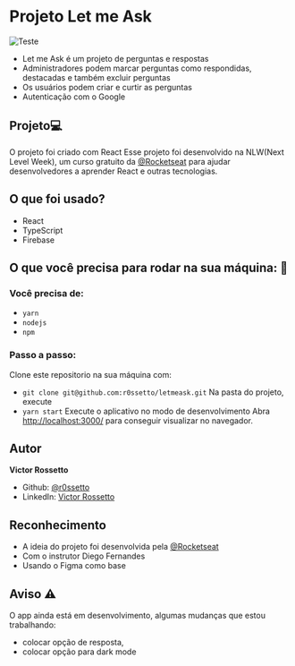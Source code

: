 # Projeto Let me Ask
![Teste](https://i.imgur.com/UQYGkMw.png)

- Let me Ask é um projeto de perguntas e respostas
- Administradores podem marcar perguntas como respondidas, destacadas e também excluir perguntas
- Os usuários podem criar e curtir as perguntas
- Autenticação com o Google

## Projeto💻
O projeto foi criado com React
Esse projeto foi desenvolvido na NLW(Next Level Week), um curso gratuito da [@Rocketseat](https://github.com/rocketseat-education) para ajudar desenvolvedores a aprender React e outras tecnologias.

## O que foi usado?
- React
- TypeScript
- Firebase

## O que você precisa para rodar na sua máquina: 🚀
### Você precisa de:
- ```yarn```
- ```nodejs```
- ```npm```
### Passo a passo:
Clone este repositorio na sua máquina com:
- ``` git clone git@github.com:r0ssetto/letmeask.git ```
Na pasta do projeto, execute
- ```yarn start```
Execute o aplicativo no modo de desenvolvimento
Abra [http://localhost:3000/]() para conseguir visualizar no navegador.

## Autor
**Victor Rossetto**
- Github: [@r0ssetto](https://github.com/r0ssetto)
- LinkedIn: [Victor Rossetto](https://www.linkedin.com/in/victor-rossetto/)

## Reconhecimento
- A ideia do projeto foi desenvolvida pela [@Rocketseat](https://github.com/rocketseat-education)
- Com o instrutor Diego Fernandes
- Usando o Figma como base

## Aviso ⚠
O app ainda está em desenvolvimento, algumas mudanças que estou trabalhando:
- colocar opção de resposta,
- colocar opção para dark mode
